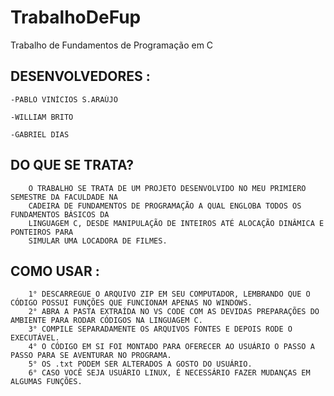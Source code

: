 # TrabalhoDeFup
Trabalho de Fundamentos de Programação em C

## DESENVOLVEDORES :

    -PABLO VINÍCIOS S.ARAÚJO

    -WILLIAM BRITO

    -GABRIEL DIAS

## DO QUE SE TRATA?
        O TRABALHO SE TRATA DE UM PROJETO DESENVOLVIDO NO MEU PRIMIERO SEMESTRE DA FACULDADE NA
        CADEIRA DE FUNDAMENTOS DE PROGRAMAÇÃO A QUAL ENGLOBA TODOS OS FUNDAMENTOS BÁSICOS DA 
        LINGUAGEM C, DESDE MANIPULAÇÃO DE INTEIROS ATÉ ALOCAÇÃO DINÂMICA E PONTEIROS PARA
        SIMULAR UMA LOCADORA DE FILMES.

## COMO USAR :

        1° DESCARREGUE O ARQUIVO ZIP EM SEU COMPUTADOR, LEMBRANDO QUE O CÓDIGO POSSUI FUNÇÕES QUE FUNCIONAM APENAS NO WINDOWS.
        2° ABRA A PASTA EXTRAÍDA NO VS CODE COM AS DEVIDAS PREPARAÇÕES DO AMBIENTE PARA RODAR CÓDIGOS NA LINGUAGEM C.
        3° COMPILE SEPARADAMENTE OS ARQUIVOS FONTES E DEPOIS RODE O EXECUTÁVEL.
        4° O CÓDIGO EM SI FOI MONTADO PARA OFERECER AO USUÁRIO O PASSO A PASSO PARA SE AVENTURAR NO PROGRAMA.
        5° OS .txt PODEM SER ALTERADOS A GOSTO DO USUÁRIO.
        6° CASO VOCÊ SEJA USUÁRIO LINUX, É NECESSÁRIO FAZER MUDANÇAS EM ALGUMAS FUNÇÕES.


